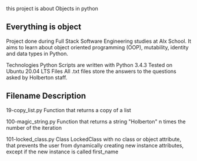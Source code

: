 this project is about Objects in python

## Everything is object
Project done during Full Stack Software Engineering studies at Alx School. It aims to learn about object oriented programming (OOP), mutability, identity and data types in Python.

Technologies
Python Scripts are written with Python 3.4.3
Tested on Ubuntu 20.04 LTS
Files
All .txt files store the answers to the questions asked by Holberton staff.

## Filename	  Description
19-copy_list.py	Function that returns a copy of a list

100-magic_string.py	Function that returns a string "Holberton" n times the number of the iteration

101-locked_class.py	Class LockedClass with no class or object attribute, that prevents the user from dynamically creating new instance attributes, except if the new instance is called first_name

